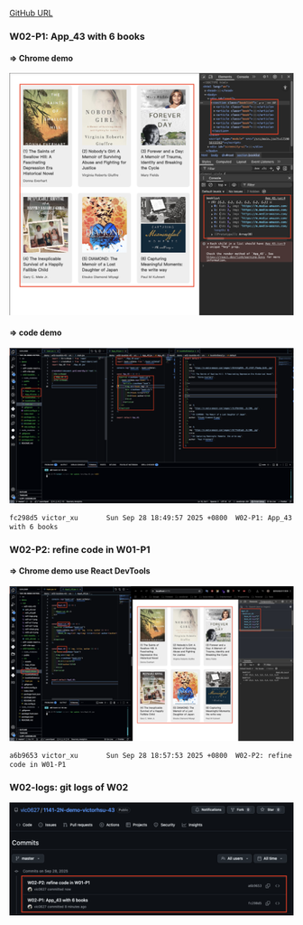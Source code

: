 [GitHub URL](https://github.com/vic0627/1141-2N-demo-victorhsu-43)

### W02-P1: App_43 with 6 books

#### => Chrome demo

![](w02-p1-1.png)

#### => code demo

![](w02-p1-2.png)

```
fc298d5 victor_xu       Sun Sep 28 18:49:57 2025 +0800  W02-P1: App_43 with 6 books
```

### W02-P2: refine code in W01-P1

#### => Chrome demo use React DevTools

![](w02-p2-1.png)

```
a6b9653 victor_xu       Sun Sep 28 18:57:53 2025 +0800  W02-P2: refine code in W01-P1
```

### W02-logs: git logs of W02

![](w02-logs.png)

